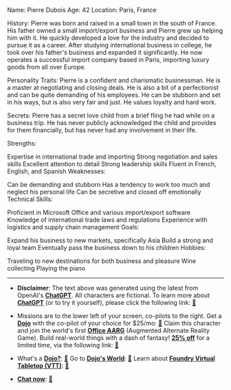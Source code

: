 Name: Pierre Dubois
Age: 42
Location: Paris, France

History:
Pierre was born and raised in a small town in the south of France. His father owned a small import/export business and Pierre grew up helping him with it. He quickly developed a love for the industry and decided to pursue it as a career. After studying international business in college, he took over his father's business and expanded it significantly. He now operates a successful import company based in Paris, importing luxury goods from all over Europe.

Personality Traits:
Pierre is a confident and charismatic businessman. He is a master at negotiating and closing deals. He is also a bit of a perfectionist and can be quite demanding of his employees. He can be stubborn and set in his ways, but is also very fair and just. He values loyalty and hard work.

Secrets:
Pierre has a secret love child from a brief fling he had while on a business trip. He has never publicly acknowledged the child and provides for them financially, but has never had any involvement in their life.

Strengths:

Expertise in international trade and importing
Strong negotiation and sales skills
Excellent attention to detail
Strong leadership skills
Fluent in French, English, and Spanish
Weaknesses:

Can be demanding and stubborn
Has a tendency to work too much and neglect his personal life
Can be secretive and closed off emotionally
Technical Skills:

Proficient in Microsoft Office and various import/export software
Knowledge of international trade laws and regulations
Experience with logistics and supply chain management
Goals:

Expand his business to new markets, specifically Asia
Build a strong and loyal team
Eventually pass the business down to his children
Hobbies:

Traveling to new destinations for both business and pleasure
Wine collecting
Playing the piano
 

---
* **Disclaimer**: The text above was generated using the latest from OpenAI's [**ChatGPT**](https://openai.com/blog/chatgpt/).  All characters are fictional.  To learn more about [**ChatGPT**](https://openai.com/blog/chatgpt/) (or to try it yourself), please click the following link: [:closed_book:](https://openai.com/blog/chatgpt/)

* Missions are to the lower left of your screen, co-pilots to the right. Get a [**Dojo**](https://workmates.live/marketplace) with the co-pilot of your choice for $25/mo: [:green_book:](https://workmates.live/marketplace) Claim this character and join the world's first [**Office AARG**](https://dojos.world) (Augmented Alternate Reality Game). Build real-world things with a dash of fantasy! [**25% off**](https://blog.workmates.live/deal-on-a-dojo) for a limited time, via the following link: [:green_book:](https://blog.workmates.live/deal-on-a-dojo) 

* What's a [**Dojo?**](https://workdojos.com): [:blue_book:](https://workdojos.com)  Go to [**Dojo's World**](https://dojos.world): [:blue_book:](https://dojos.world)  Learn about [**Foundry Virtual Tabletop (VTT)**](https://foundryvtt.com): [:closed_book:](https://foundryvtt.com/)

* [**Chat now**](https://chat.workmates.live/channel/support): [:ledger:](https://chat.workmates.live/channel/support)